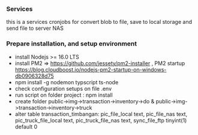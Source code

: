 ### Services

this is a services cronjobs for convert blob to file, save to local storage and send file to server NAS

### Prepare installation, and setup environment

- install Nodejs >= 16.0 LTS
- install PM2 => https://github.com/jessety/pm2-installer , PM2 startup https://blog.cloudboost.io/nodejs-pm2-startup-on-windows-db0906328d75
- npm install -g nodemon typscript ts-node
- check configuration setups on file .env
- run script on folder project : npm install
- create folder public->img->transaction->inventory->do & public->img->transaction->inventory->truck
- alter table transaction_timbangan: pic_file_local text, pic_file_nas text, pic_truck_file_local text, pic_truck_file_nas text, sync_file_ftp tinyint(1) default 0
